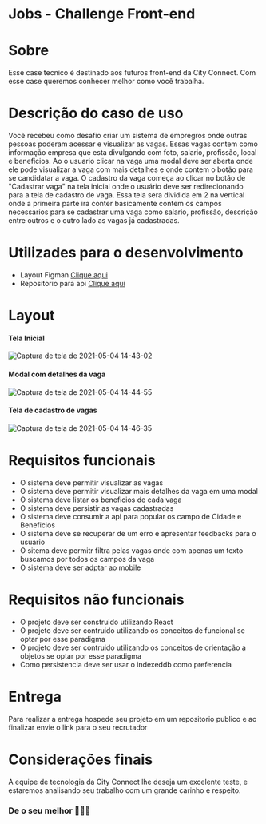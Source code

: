 # Jobs  - Challenge Front-end

# Sobre
Esse case tecnico é destinado aos futuros front-end da City Connect. Com esse case queremos conhecer melhor como você trabalha.

# Descrição do caso de uso
Vocẽ recebeu como desafio criar um sistema de empregros onde outras pessoas poderam acessar e visualizar as vagas. Essas vagas contem como informação empresa que esta divulgando com foto, salario, profissão, local e beneficios. Ao o usuario clicar na vaga uma modal deve ser aberta onde ele pode visualizar a vaga com mais detalhes e onde contem o botão para se candidatar a vaga.
O cadastro da vaga começa ao clicar no botão de "Cadastrar vaga" na tela inicial onde o usuário deve ser redirecionando para a tela de cadastro de vaga. Essa tela sera dividida em 2 na vertical onde a primeira parte ira conter basicamente contem os campos necessarios para se cadastrar uma vaga como salario, profissão, descrição entre outros e o outro lado as vagas já cadastradas.

# Utilizades para o desenvolvimento
- Layout Figman  [Clique aqui](https://www.figma.com/file/OgvejxON9PfOyPPl9sebTX/Teste-para-Programador)
- Repositorio para api [Clique aqui](https://github.com/CityConnectBr/api-fake-challenge-job/blob/master/README.md)

# Layout
#### Tela Inicial
![Captura de tela de 2021-05-04 14-43-02](https://user-images.githubusercontent.com/56044466/117046476-1da97600-ace7-11eb-8a32-82967a24483c.png)

#### Modal com detalhes da vaga
![Captura de tela de 2021-05-04 14-44-55](https://user-images.githubusercontent.com/56044466/117046664-56494f80-ace7-11eb-881f-609758e967ac.png)

#### Tela de cadastro de vagas
![Captura de tela de 2021-05-04 14-46-35](https://user-images.githubusercontent.com/56044466/117046847-8d1f6580-ace7-11eb-88e8-e41fade4e731.png)

# Requisitos funcionais
- O sistema deve permitir visualizar as vagas
- O sistema deve permitir visualizar mais detalhes da vaga em uma modal
- O sistema deve listar os beneficios de cada vaga
- O sistema deve persistir as vagas cadastradas
- O sistema deve consumir a api para popular os campo de Cidade e Beneficios
- O sistema deve se recuperar de um erro e apresentar feedbacks para o usuario
- O sitema deve permitr filtra pelas vagas onde com apenas um texto buscamos por todos os campos da vaga
- O sistema deve ser adptar ao mobile

# Requisitos não funcionais
- O projeto deve ser construido utilizando React
- O projeto deve ser contruido utilizando os conceitos de funcional se optar por esse paradigma  
- O projeto deve ser contruido utilizando os conceitos de orientação a objetos se optar por esse paradigma  
- Como persistencia deve ser usar o indexeddb como preferencia

# Entrega
Para realizar a entrega hospede seu projeto em um repositorio publico e ao finalizar envie o link para o seu recrutador

# Considerações finais
A equipe de tecnologia da City Connect lhe deseja um excelente teste, e estaremos analisando seu trabalho com um grande carinho e respeito.

### De o seu melhor :rocket::rocket::rocket:



